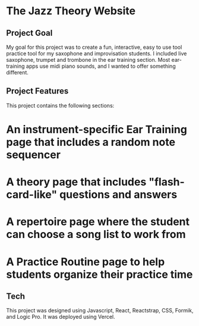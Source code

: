 # The Jazz Theory Website

## Project Goal

My goal for this project was to create a fun, interactive, easy to use tool practice tool for my saxophone and improvisation students. I included live saxophone, trumpet and trombone in the ear training section. Most ear-training apps use midi piano sounds, and I wanted to offer something different.  

## Project Features

This project contains the following sections:
# An instrument-specific Ear Training page that includes a random note sequencer
# A theory page that includes "flash-card-like" questions and answers
# A repertoire page where the student can choose a song list to work from
# A Practice Routine page to help students organize their practice time

## Tech

This project was designed using Javascript, React, Reactstrap, CSS, Formik, and Logic Pro. It was deployed using Vercel.
